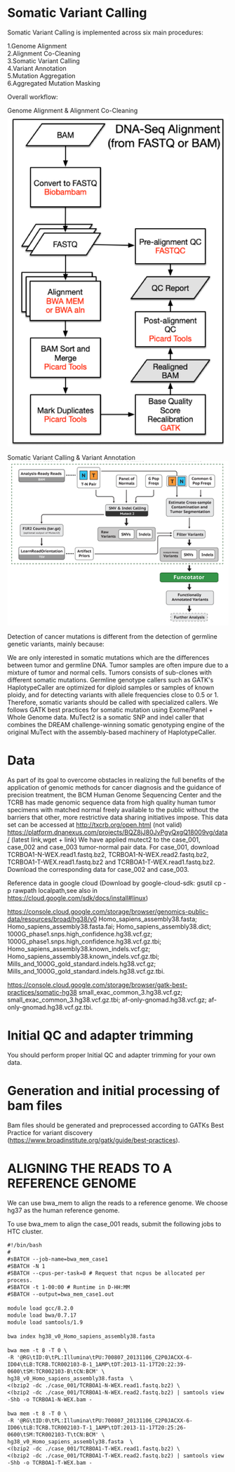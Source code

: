 # Somatic Variant Calling

Somatic Variant Calling is implemented across six main procedures:

1.Genome Alignment \
2.Alignment Co-Cleaning \
3.Somatic Variant Calling \
4.Variant Annotation \
5.Mutation Aggregation \
6.Aggregated Mutation Masking 


Overall workflow:

Genome Alignment & Alignment Co-Cleaning \
![image](https://github.com/Junru-max/Sample_code/blob/master/WGS/Photos/dna-alignment-pipeline_1.png)

Somatic Variant Calling & Variant Annotation \
![image](https://github.com/Junru-max/Sample_code/blob/master/WGS/Photos/koku5rqdl77g.png)


Detection of cancer mutations is different from the detection of germline genetic variants, mainly because:

We are only interested in somatic mutations which are the differences between tumor and germline DNA.
Tumor samples are often impure due to a mixture of tumor and normal cells.
Tumors consists of sub-clones with different somatic mutations.
Germline genotype callers such as GATK's HaplotypeCaller are optimized for diploid samples or samples of known ploidy, and for detecting variants with allele frequencies close to 0.5 or 1. Therefore, somatic variants should be called with specialized callers. We follows GATK best practices for somatic mutation using Exome/Panel + Whole Genome data. MuTect2 is a somatic SNP and indel caller that combines the DREAM challenge-winning somatic genotyping engine of the original MuTect with the assembly-based machinery of HaplotypeCaller.

# Data
As part of its goal to overcome obstacles in realizing the full benefits of the application of genomic methods for cancer diagnosis and the guidance of precision treatment, the BCM Human Genome Sequencing Center and the TCRB has made genomic sequence data from high quality human tumor specimens with matched normal freely available to the public without the barriers that other, more restrictive data sharing initiatives impose. This data set can be accessed at http://txcrb.org/open.html (not valid)
https://platform.dnanexus.com/projects/BQZ8jJ80JvPgyQxgQ18009vg/data/ (latest link,wget + link)
We have applied mutect2 to the case_001, case_002 and case_003 tumor-normal pair data. For case_001, download TCRBOA1-N-WEX.read1.fastq.bz2, TCRBOA1-N-WEX.read2.fastq.bz2, TCRBOA1-T-WEX.read1.fastq.bz2 and TCRBOA1-T-WEX.read1.fastq.bz2. Download the corresponding data for case_002 and case_003.

Reference data in google cloud (Download by google-cloud-sdk: gsutil cp -p rawpath localpath,see also in https://cloud.google.com/sdk/docs/install#linux)


https://console.cloud.google.com/storage/browser/genomics-public-data/resources/broad/hg38/v0
Homo_sapiens_assembly38.fasta; Homo_sapiens_assembly38.fasta.fai; Homo_sapiens_assembly38.dict; 1000G_phase1.snps.high_confidence.hg38.vcf.gz; 1000G_phase1.snps.high_confidence.hg38.vcf.gz.tbi;  Homo_sapiens_assembly38.known_indels.vcf.gz; Homo_sapiens_assembly38.known_indels.vcf.gz.tbi;  Mills_and_1000G_gold_standard.indels.hg38.vcf.gz; Mills_and_1000G_gold_standard.indels.hg38.vcf.gz.tbi.

https://console.cloud.google.com/storage/browser/gatk-best-practices/somatic-hg38
small_exac_common_3.hg38.vcf.gz; small_exac_common_3.hg38.vcf.gz.tbi; af-only-gnomad.hg38.vcf.gz; af-only-gnomad.hg38.vcf.gz.tbi.

# Initial QC and adapter trimming
You should perform proper Initial QC and adapter trimming for your own data.

# Generation and initial processing of bam files
Bam files should be generated and preprocessed according to GATKs Best Practice for variant discovery (https://www.broadinstitute.org/gatk/guide/best-practices).

# ALIGNING THE READS TO A REFERENCE GENOME
We can use bwa_mem to align the reads to a reference genome. We choose hg37 as the human reference genome.

To use bwa_mem to align the case_001 reads, submit the following jobs to HTC cluster.
```
#!/bin/bash
#
#sBATCH --job-name=bwa_mem_case1
#SBATCH -N 1
#SBATCH --cpus-per-task=8 # Request that ncpus be allocated per process.
#SBATCH -t 1-00:00 # Runtime in D-HH:MM
#SBATCH --output=bwa_mem_case1.out

module load gcc/8.2.0
module load bwa/0.7.17
module load samtools/1.9

bwa index hg38_v0_Homo_sapiens_assembly38.fasta

bwa mem -t 8 -T 0 \
-R '@RG\tID:0\tPL:Illumina\tPU:700807_20131106_C2P0JACXX-6-ID04\tLB:TCRB.TCR002103-B-1_1AMP\tDT:2013-11-17T20:22:39-0600\tSM:TCR002103-B\tCN:BCM' \
hg38_v0_Homo_sapiens_assembly38.fasta  \
<(bzip2 -dc ./case_001/TCRBOA1-N-WEX.read1.fastq.bz2) \
<(bzip2 -dc ./case_001/TCRBOA1-N-WEX.read2.fastq.bz2) | samtools view -Shb -o TCRBOA1-N-WEX.bam -

bwa mem -t 8 -T 0 \
-R '@RG\tID:0\tPL:Illumina\tPU:700807_20131106_C2P0JACXX-6-ID06\tLB:TCRB.TCR002103-T-1_1AMP\tDT:2013-11-17T20:25:26-0600\tSM:TCR002103-T\tCN:BCM' \
hg38_v0_Homo_sapiens_assembly38.fasta  \
<(bzip2 -dc ./case_001/TCRBOA1-T-WEX.read1.fastq.bz2) \
<(bzip2 -dc ./case_001/TCRBOA1-T-WEX.read2.fastq.bz2) | samtools view -Shb -o TCRBOA1-T-WEX.bam -

```

